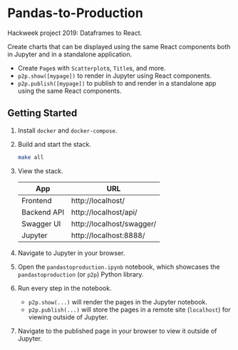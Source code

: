 # Pandas-to-Production

Hackweek project 2019: Dataframes to React.

Create charts that can be displayed using the same React components both in Jupyter and in a standalone application.

- Create `Page`s with `Scatterplot`s, `Title`s, and more.
- `p2p.show([mypage])` to render in Jupyter using React components.
- `p2p.publish([mypage])` to publish to and render in a standalone app using the same React components.

## Getting Started

1. Install `docker` and `docker-compose`.

1. Build and start the stack.

   ```bash
   make all
   ```

1. View the stack.

   | App         | URL                       |
   | ----------- | ------------------------- |
   | Frontend    | http://localhost/         |
   | Backend API | http://localhost/api/     |
   | Swagger UI  | http://localhost/swagger/ |
   | Jupyter     | http://localhost:8888/    |

1. Navigate to Jupyter in your browser.

1. Open the `pandastoproduction.ipynb` notebook, which showcases the `pandastoproduction` (or `p2p`) Python library.

1. Run every step in the notebook.

   - `p2p.show(...)` will render the pages in the Jupyter notebook.
   - `p2p.publish(...)` will store the pages in a remote site (`localhost`) for viewing outside of Jupyter.

1. Navigate to the published page in your browser to view it outside of Jupyter.
